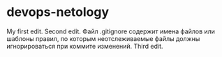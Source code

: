 # devops-netology
My first edit.
Second edit.
Файл .gitignore содержит имена файлов или шаблоны правил, по которым неотслеживаемые файлы должны игнорироваться при коммите изменений.
Third edit.
